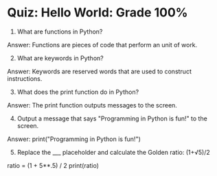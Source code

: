 # Quiz: Hello World: Grade 100%

1. What are functions in Python? 

Answer: Functions are pieces of code that perform an unit of work. 

2. What are keywords in Python?

Answer: Keywords are reserved words that are used to construct instructions. 

3. What does the print function do in Python?

Answer: The print function outputs messages to the screen. 

4. Output a message that says "Programming in Python is fun!" to the screen.

Answer: print("Programming in Python is fun!")

5. Replace the ___ placeholder and calculate the Golden ratio: (1+√5)/2

ratio = (1 + 5**.5) / 2
print(ratio)
